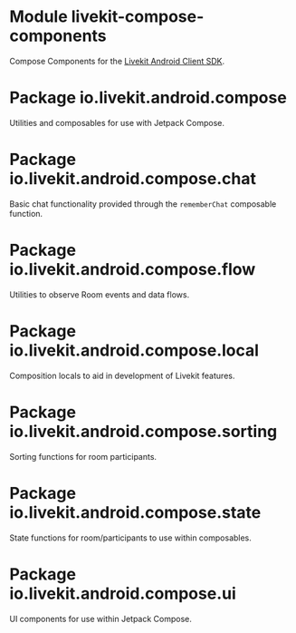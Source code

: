 # Module livekit-compose-components

Compose Components for the [Livekit Android Client SDK](https://github.com/livekit/client-sdk-android).

# Package io.livekit.android.compose

Utilities and composables for use with Jetpack Compose.

# Package io.livekit.android.compose.chat

Basic chat functionality provided through the `rememberChat` composable function.

# Package io.livekit.android.compose.flow

Utilities to observe Room events and data flows.

# Package io.livekit.android.compose.local

Composition locals to aid in development of Livekit features.

# Package io.livekit.android.compose.sorting

Sorting functions for room participants.

# Package io.livekit.android.compose.state

State functions for room/participants to use within composables.

# Package io.livekit.android.compose.ui

UI components for use within Jetpack Compose.